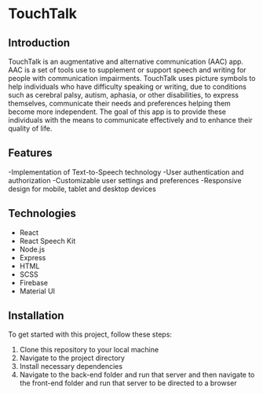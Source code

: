 # TouchTalk

## Introduction 
TouchTalk is an augmentative and alternative communication (AAC) app. AAC is a set of tools use to supplement or support speech and writing for people with communication impairments. TouchTalk uses picture symbols to help individuals who have difficulty speaking or writing, due to conditions such as cerebral palsy, autism, aphasia, or other disabilities, to express themselves, communicate their needs and preferences helping them become more independent.  The goal of this app is to provide these individuals with the means to communicate effectively and to enhance their quality of life.

## Features
-Implementation of Text-to-Speech technology 
-User authentication and authorization
-Customizable user settings and preferences
-Responsive design for mobile, tablet and desktop devices

## Technologies 
- React
- React Speech Kit
- Node.js
- Express
- HTML
- SCSS
- Firebase
- Material UI

## Installation
To get started with this project, follow these steps:
1. Clone this repository to your local machine 
2. Navigate to the project directory 
3. Install necessary dependencies
4. Navigate to the back-end folder and run that server and then navigate to the front-end folder and run that server to be directed to a browser
